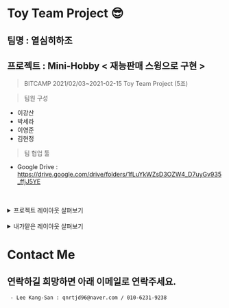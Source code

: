 
# Toy Team Project 😎
## 팀명 : 열심히하조
## 프로젝트 : Mini-Hobby < 재능판매 스윙으로 구현 >

> BITCAMP 2021/02/03~2021-02-15 Toy Team Project (5조)

> 팀원 구성 
 - 이강산 
 - 박세라 
 - 이영준 
 - 김현정

> 팀 협업 툴
 - Google Drive : https://drive.google.com/drive/folders/1fLuYkWZsD3OZW4_D7uyGv935_ffjJ5YE 
<br/>

<br/>

<details>
 <summary>프로젝트 레이아웃 살펴보기 </summary>
 [Mini_Hobby.pptx](https://github.com/qnrtjd96/mini_hobby/files/6719462/Mini_Hobby.pptx)

</details>

 <br/>
 
<details>
 <summary>내가맡은 레이아웃 살펴보기 </summary>
 <img src='https://user-images.githubusercontent.com/54973523/123778819-79216a00-d90c-11eb-9501-7266a85b60e8.png' >
 <img src='https://user-images.githubusercontent.com/54973523/123778822-7a529700-d90c-11eb-987e-a9ff38bc4299.png' >
 <img src='https://user-images.githubusercontent.com/54973523/123778824-7aeb2d80-d90c-11eb-8ce3-1f00afa29fcb.png' >
 <img src='https://user-images.githubusercontent.com/54973523/123778826-7aeb2d80-d90c-11eb-9795-064c6d464bdb.png' >
 ![4-1](https://user-images.githubusercontent.com/54973523/123973520-caa62380-d9f6-11eb-8c43-168694500288.png)
![5](https://user-images.githubusercontent.com/54973523/123973525-cbd75080-d9f6-11eb-95dc-5bf940e37ef3.png)
![6](https://user-images.githubusercontent.com/54973523/123973528-cc6fe700-d9f6-11eb-9b19-9aa95fa2bcb2.png)
![7](https://user-images.githubusercontent.com/54973523/123973535-cda11400-d9f6-11eb-9906-d0291f126e6a.PNG)

</details>


# Contact Me
## 연락하길 희망하면 아래 이메일로 연락주세요.
```
 - Lee Kang-San : qnrtjd96@naver.com / 010-6231-9238
```
